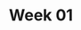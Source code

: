 ---
title: Week 01
contents:
  - date: 2025-06-10
    items:
      - type: lecture
        topics:
          - Overview of syllabus and website
          - Dynamics - an overview
          - Vector calculus - a summary
          - Velocity, position, acceleration, arc-length
      - type: problem_set
        title: Set 01 - Vector Calculus
        description: Vector Calculus
        link: "https://drive.google.com/file/d/1ETBITc8JdvdtBQaS2U5su6DyOIOmNKsi/view?usp=drivesdk"
      - type: problem_set
        title: Set 02 - Units
        description: Units
        link: "https://drive.google.com/file/d/1r6q_qWjyLFCUdqdvwQcWk9trG4rHoF1C/view?usp=drivesdk"
      - type: reading
        title: Read chapter 1 of Introduction to Solid Mechanics - An Integrated Approach by Lubliner and Papadopoulos.
        description: reading
        link: "https://link.springer.com/book/10.1007/978-1-4614-6768-7"
      - type: lecture_video
        title: Introduction to Dynamics by Dr. Joseph Bakarji
        link: "https://www.youtube.com/watch?v=icrTzMozNgo"
      - type: quiz
        title: Quiz 1
        description: Quiz 1
        link: "https://drive.google.com/file/d/1Ja3--SXbGbXwp9ELbb0WPnhjJjETWmHK/view?usp=share_link"
        link: "https://drive.google.com/file/d/1smciQBL2azdKz9Gl5okRA80f7bLLLH8H/view?usp=share_link"

  - date: 2025-06-11
    items:
      - type: exercise
        topics:
          - Problems from Set 02 - Units
          - Problems from Set 03 - Rectlinear Motion

  - date: 2025-06-12
    items:
      - type: lecture
        topics:
          - Rectilinear Motion
          - Balance of Linear Momentum
          - Solving Differential Equations and Animations in Matlab
      - type: problem_set
        title: Set 03 - Rectlinear Motion
        description: Rectilinear Motion
        link: "https://drive.google.com/file/d/12H8pfl29heDaTW-QhMXW7yPHwXGlMQyb/view?usp=drivesdk"
      - type: problem_set
        title: Set 04 - BoLM
        description: Vector Calculus
        link: "https://drive.google.com/file/d/1F4QUVzsbl2mYeqmdno3JuVJw7d2dQsv8/view?usp=drivesdk"
      - type: homework
        title: HW 01 - Projectile with drag
        link: "https://drive.google.com/file/d/1Yn84NqvpxOFfLHk5-UrZjdwFv6fIQ11F/view?usp=drivesdk"
        due_date: 2025-06-20
      - type: exercise_video
        title: Problem 03-004
        link: "https://youtu.be/LAl3ZUiUpus"
      - type: lecture_video
        title: Solving differential equations numerically in Python
        link: "https://youtu.be/RMkMK32vqyM?si=3FpVpoOILf77oe3J"
      - type: lecture_video
        title: Animating the motion of a pendulum in Python
        link: "https://youtu.be/pj7kitk0VcI?si=d-8aW02MytXgkhBs"
      - type: quiz
        title: Quiz 2
        description: Quiz 2
        link: "??"
---